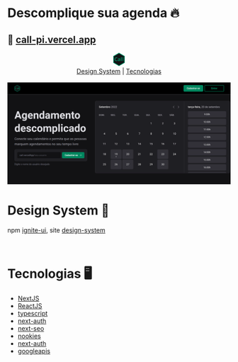 <style>
  .container {
    text-align: center;
  }
</style>

# Descomplique sua agenda 🔥
## 🔗 <a href="https://call-pi.vercel.app/">call-pi.vercel.app</a>

<div class="container">
  <a href="https://call-pi.vercel.app/"><img src="./public/call.svg" height="30" width="30" /></a>
  <div>
    <a href="#design">Design System</a> |
    <a href="#tecnologias">Tecnologias</a>
  </div>
</div>

</br>

<img src="./public/capa.png" />

</br>

<h1 id="design">Design System 🌈</h1> 
<p >
  npm <a href="https://www.npmjs.com/package/ignite-ui">ignite-ui</a>,
  site <a href="https://rocketseat-education.github.io/05-design-system/?path=/story/home--page">design-system</a>
</p>

</br>

<h1 id="tecnologias">Tecnologias 🖥</h1> 
<ul>
  <li><a href="https://nextjs.org/">NextJS</a></li>
  <li><a href="https://reactjs.org/">ReactJS</a></li>
  <li><a href="https://www.typescriptlang.org/">typescript</a></li>
  <li><a href="https://next-auth.js.org/">next-auth</a></li>
  <li><a href="https://github.com/garmeeh/next-seo">next-seo</a></li>
  <li><a href="https://github.com/maticzav/nookies">nookies</a></li>
  <li><a href="https://next-auth.js.org/">next-auth</a></li>
  <li><a href="https://www.npmjs.com/package/googleapis">googleapis</a></li>
</ul>
